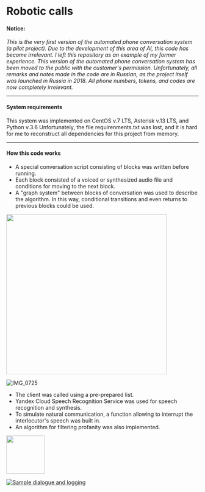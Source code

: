 # Robotic calls

#### Notice:

_This is the very first version of the automated phone conversation system (a pilot project). Due to the development of this area of AI, this code has become irrelevant. I left this repository as an example of my former experience. This version of the automated phone conversation system has been moved to the public with the customer's permission. Unfortunately, all remarks and notes made in the code are in Russian, as the project itself was launched in Russia in 2018. All phone numbers, tokens, and codes are now completely irrelevant._

---

#### System requirements

This system was implemented on CentOS v.7 LTS, Asterisk v.13 LTS, and Python v.3.6
Unfortunately, the file requirenments.txt was lost, and it is hard for me to reconstruct all dependencies for this project from memory.

---

#### How this code works

- A special conversation script consisting of blocks was written before running.
- Each block consisted of a voiced or synthesized audio file and conditions for moving to the next block.
- A "graph system" between blocks of conversation was used to describe the algorithm. In this way, conditional transitions and even returns to previous blocks could be used.

<img align="center" width="420" src="https://github.com/alfatetan/robotron/assets/46200647/3d424758-5db6-400d-926c-1eb10bd13aab">
  
  ![IMG_0725](https://github.com/alfatetan/robotron/assets/46200647/3d424758-5db6-400d-926c-1eb10bd13aab)

- The client was called using a pre-prepared list.
- Yandex Cloud Speech Recognition Service was used for speech recognition and synthesis.
- To simulate natural communication, a function allowing to interrupt the interlocutor's speech was built in.
- An algorithm for filtering profanity was also implemented.

<img align="center" width="100" height="100" src="https://github.com/alfatetan/robotron/assets/46200647/3d424758-5db6-400d-926c-1eb10bd13aab">

[![Sample dialogue and logging](https://github.com/alfatetan/robotron/assets/46200647/7bdc639d-cbc9-4657-ac20-983928b58a69)](https://youtu.be/ib41Xp70UAo)

